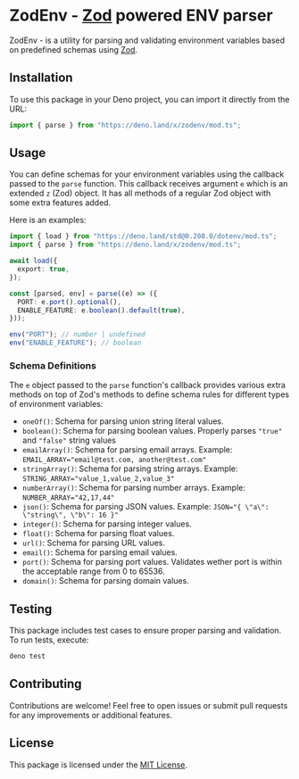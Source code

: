 # ZodEnv - [Zod](https://zod.dev/) powered ENV parser

ZodEnv - is a utility for parsing and validating environment variables based on
predefined schemas using [Zod](https://zod.dev/).

## Installation

To use this package in your Deno project, you can import it directly from the
URL:

```typescript
import { parse } from "https://deno.land/x/zodenv/mod.ts";
```

## Usage

You can define schemas for your environment variables using the callback passed
to the `parse` function. This callback receives argument `e` which is an
extended `z` (Zod) object. It has all methods of a regular Zod object with some
extra features added.

Here is an examples:

```typescript
import { load } from "https://deno.land/std@0.208.0/dotenv/mod.ts";
import { parse } from "https://deno.land/x/zodenv/mod.ts";

await load({
  export: true,
});

const [parsed, env] = parse((e) => ({
  PORT: e.port().optional(),
  ENABLE_FEATURE: e.boolean().default(true),
}));

env("PORT"); // number | undefined
env("ENABLE_FEATURE"); // boolean
```

### Schema Definitions

The `e` object passed to the `parse` function's callback provides various extra
methods on top of Zod's methods to define schema rules for different types of
environment variables:

- `oneOf()`: Schema for parsing union string literal values.
- `boolean()`: Schema for parsing boolean values. Properly parses `"true"` and
  `"false"` string values
- `emailArray()`: Schema for parsing email arrays. Example:
  `EMAIL_ARRAY="email@test.com, another@test.com"`
- `stringArray()`: Schema for parsing string arrays. Example:
  `STRING_ARRAY="value_1,value_2,value_3"`
- `numberArray()`: Schema for parsing number arrays. Example:
  `NUMBER_ARRAY="42,17,44"`
- `json()`: Schema for parsing JSON values. Example: `JSON="{ \"a\": \"string\",
\"b\": 16 }"`
- `integer()`: Schema for parsing integer values.
- `float()`: Schema for parsing float values.
- `url()`: Schema for parsing URL values.
- `email()`: Schema for parsing email values.
- `port()`: Schema for parsing port values. Validates wether port is within the
  acceptable range from 0 to 65536.
- `domain()`: Schema for parsing domain values.

## Testing

This package includes test cases to ensure proper parsing and validation. To run
tests, execute:

```bash
deno test
```

## Contributing

Contributions are welcome! Feel free to open issues or submit pull requests for
any improvements or additional features.

## License

This package is licensed under the [MIT License](./LICENSE).
